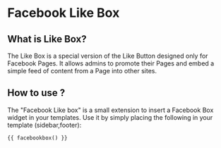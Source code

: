 Facebook Like Box
====================

What is Like Box?
-----------------
 The Like Box is a special version of the Like Button designed only for Facebook Pages. 
It allows admins to promote their Pages and embed a simple feed of content from a Page into other sites.

How to use ?
------------
The "Facebook Like box" is a small extension to insert a Facebook Box widget
in your templates. Use it by simply placing the following in your template (sidebar,footer):

    {{ facebookbox() }}

